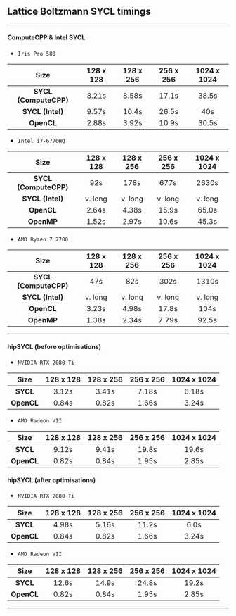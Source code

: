 
## Lattice Boltzmann SYCL timings

***
#### __ComputeCPP & Intel SYCL__

+ `Iris Pro 580`

| Size                 | 128 x 128 | 128 x 256 | 256 x 256 | 1024 x 1024 |
|:--------------------:|:---------:|:---------:|:---------:|:-----------:|
| **SYCL (ComputeCPP)**| 8.21s     | 8.58s     | 17.1s     | 38.5s       |
| **SYCL (Intel)**     | 9.57s     | 10.4s     | 26.5s     | 40s         |
| **OpenCL**           | 2.88s     | 3.92s     | 10.9s     | 30.5s       |

+ `Intel i7-6770HQ`

| Size                 | 128 x 128 | 128 x 256 | 256 x 256 | 1024 x 1024 |
|:--------------------:|:---------:|:---------:|:---------:|:-----------:|
| **SYCL (ComputeCPP)**| 92s       | 178s      | 677s      | 2630s       |
| **SYCL (Intel)**     | v. long   | v. long   | v. long   | v. long     |
| **OpenCL**           | 2.64s     | 4.38s     | 15.9s     | 65.0s       |
| **OpenMP**           | 1.52s     | 2.97s     | 10.6s     | 45.3s       |

+ `AMD Ryzen 7 2700`

| Size                 | 128 x 128 | 128 x 256 | 256 x 256 | 1024 x 1024 |
|:--------------------:|:---------:|:---------:|:---------:|:-----------:|
| **SYCL (ComputeCPP)**| 47s       | 82s       | 302s      | 1310s       |
| **SYCL (Intel)**     | v. long   | v. long   | v. long   | v. long     |
| **OpenCL**           | 3.23s     | 4.98s     | 17.8s     | 104s        |
| **OpenMP**           | 1.38s     | 2.34s     | 7.79s     | 92.5s       |

***
#### __hipSYCL (before optimisations)__

+ `NVIDIA RTX 2080 Ti`

| Size      | 128 x 128 | 128 x 256 | 256 x 256 | 1024 x 1024 |
|:---------:|:---------:|:---------:|:---------:|:-----------:|
| **SYCL**  | 3.12s     | 3.41s     |  7.18s    | 6.18s       |
| **OpenCL**| 0.84s     | 0.82s     |  1.66s    | 3.24s       |

+ `AMD Radeon VII`

| Size      | 128 x 128 | 128 x 256 | 256 x 256 | 1024 x 1024 |
|:---------:|:---------:|:---------:|:---------:|:-----------:|
| **SYCL**  | 9.12s     | 9.41s     | 19.8s     | 19.6s       |
| **OpenCL**| 0.82s     | 0.84s     | 1.95s     | 2.85s       |

#### __hipSYCL (after optimisations)__

+ `NVIDIA RTX 2080 Ti`

| Size      | 128 x 128 | 128 x 256 | 256 x 256 | 1024 x 1024 |
|:---------:|:---------:|:---------:|:---------:|:-----------:|
| **SYCL**  | 4.98s     | 5.16s     |  11.2s    | 6.0s        |
| **OpenCL**| 0.84s     | 0.82s     |  1.66s    | 3.24s       |

+ `AMD Radeon VII`

| Size      | 128 x 128 | 128 x 256 | 256 x 256 | 1024 x 1024 |
|:---------:|:---------:|:---------:|:---------:|:-----------:|
| **SYCL**  | 12.6s     | 14.9s     | 24.8s     | 19.2s       |
| **OpenCL**| 0.82s     | 0.84s     | 1.95s     | 2.85s       |

***
